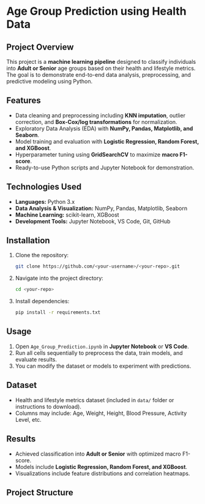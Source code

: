 # Age Group Prediction using Health Data

## Project Overview
This project is a **machine learning pipeline** designed to classify individuals into **Adult or Senior** age groups based on their health and lifestyle metrics. The goal is to demonstrate end-to-end data analysis, preprocessing, and predictive modeling using Python.

## Features
- Data cleaning and preprocessing including **KNN imputation**, outlier correction, and **Box-Cox/log transformations** for normalization.
- Exploratory Data Analysis (EDA) with **NumPy, Pandas, Matplotlib, and Seaborn**.
- Model training and evaluation with **Logistic Regression, Random Forest, and XGBoost**.
- Hyperparameter tuning using **GridSearchCV** to maximize **macro F1-score**.
- Ready-to-use Python scripts and Jupyter Notebook for demonstration.

## Technologies Used
- **Languages:** Python 3.x  
- **Data Analysis & Visualization:** NumPy, Pandas, Matplotlib, Seaborn  
- **Machine Learning:** scikit-learn, XGBoost  
- **Development Tools:** Jupyter Notebook, VS Code, Git, GitHub  

## Installation
1. Clone the repository:
    ```bash
    git clone https://github.com/<your-username>/<your-repo>.git
    ```
2. Navigate into the project directory:
    ```bash
    cd <your-repo>
    ```
3. Install dependencies:
    ```bash
    pip install -r requirements.txt
    ```

## Usage
1. Open `Age_Group_Prediction.ipynb` in **Jupyter Notebook** or **VS Code**.  
2. Run all cells sequentially to preprocess the data, train models, and evaluate results.  
3. You can modify the dataset or models to experiment with predictions.

## Dataset
- Health and lifestyle metrics dataset (included in `data/` folder or instructions to download).  
- Columns may include: Age, Weight, Height, Blood Pressure, Activity Level, etc.  

## Results
- Achieved classification into **Adult or Senior** with optimized macro F1-score.  
- Models include **Logistic Regression, Random Forest, and XGBoost**.  
- Visualizations include feature distributions and correlation heatmaps.

## Project Structure

